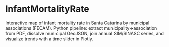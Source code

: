 # InfantMortalityRate
Interactive map of infant mortality rate in Santa Catarina by municipal associations (FECAM). Python pipeline: extract municipality→association from PDF, dissolve municipal GeoJSON, join annual SIM/SINASC series, and visualize trends with a time slider in Plotly.
